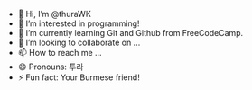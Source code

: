 - 👋 Hi, I’m @thuraWK
- 👀 I’m interested in programming!
- 🌱 I’m currently learning Git and Github from FreeCodeCamp.
- 💞️ I’m looking to collaborate on ...
- 📫 How to reach me ...
- 😄 Pronouns: 투라
- ⚡ Fun fact: Your Burmese friend!
<!---
thuraWK/thuraWK is a ✨ special ✨ repository because its `README.md` (this file) appears on your GitHub profile.
You can click the Preview link to take a look at your changes.
--->
